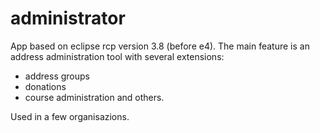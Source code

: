 # administrator
App based on eclipse rcp version 3.8 (before e4). The main feature is an address administration tool with several extensions:
- address groups
- donations
- course administration 
and others.

Used in a few organisazions.
